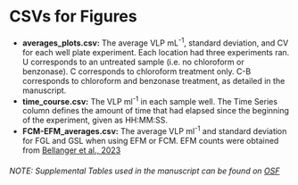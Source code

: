 # CSVs for Figures

- **averages_plots.csv:** The average VLP mL<sup>-1</sup>, standard deviation, and CV for each well plate experiment. Each location had three experiments ran. U corresponds to an untreated sample (i.e. no chloroform or benzonase). C corresponds to chloroform treatment only. C-B corresponds to chloroform and benzonase treatment, as detailed in the manuscript.
- **time_course.csv:** The VLP ml<sup>-1</sup> in each sample well. The Time Series column defines the amount of time that had elapsed since the beginning of the experiment, given as HH:MM:SS. 
- **FCM-EFM_averages.csv:** The average VLP ml<sup>-1</sup> and standard deviation for FGL and GSL when using EFM or FCM. EFM counts were obtained from [Bellanger et al., 2023](https://journals.asm.org/doi/10.1128/aem.01744-23)

###### NOTE: Supplemental Tables used in the manuscript can be found on [OSF](https://osf.io/ade4b/?view_only=4e2c8561c8c147d8be6212dd09f6901c)

